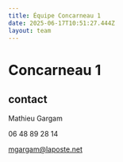 ```yaml
---
title: Équipe Concarneau 1
date: 2025-06-17T10:51:27.444Z
layout: team
---
```


# Concarneau 1



## contact 

Mathieu Gargam

 06 48 89 28 14

mgargam@laposte.net

